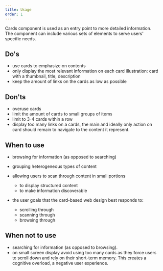 ```yaml
---
title: Usage
order: 1
---
```

Cards component is used as an entry point to more detailed information. The component can include various sets of elements to serve users' specific needs.

## Do's

- use cards to emphasize on contents
- only display the most relevant information on each card
  illustration: card with a thumbnail, title, description
- keep the amount of links on the cards as low as possible

## Don'ts

- overuse cards
- limit the amount of cards to small groups of items
- limit to 3-4 cards within a row
- display too many links on a cards, the main and ideally only action on card should remain to navigate to the content it represent.

## When to use

- browsing for information (as opposed to searching)
- grouping heterogeneous types of content
- allowing users to scan through content in small portions

  - to display structured content
  - to make information discoverable

- the user goals that the card-based web design best responds to:

  - scrolling through
  - scanning through
  - browsing through

## When not to use

- searching for information (as opposed to browsing).
- on small screen display avoid using too many cards as they force users to scroll down and rely on their short-term memory. This creates a cognitive overload, a negative user experience.
